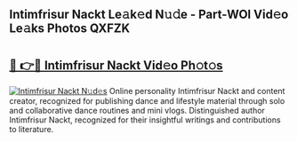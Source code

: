 ## Intimfrisur Nackt Le𝚊k𝚎d N𝚞𝚍e - Part-WOl Vid𝚎o Le𝚊ks Photos QXFZK

# <h2><a href="http://fb5133u.evod.top/?m=Intimfrisur+Nackt">🔗 👉🔴 Intimfrisur Nackt Vid𝚎o Ph𝚘t𝚘s</a></h2>

[![Intimfrisur Nackt N𝚞d𝚎s](https://i.imgur.com/8V9OHl7.gif)](http://fb5133u.evod.top/?m=Intimfrisur+Nackt)
Online personality Intimfrisur Nackt and content creator, recognized for publishing dance and lifestyle material through solo and collaborative dance routines and mini vlogs. Distinguished author Intimfrisur Nackt, recognized for their insightful writings and contributions to literature. 
